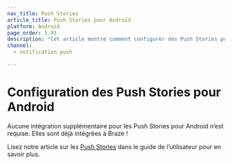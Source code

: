 ```yaml
---
nav_title: Push Stories
article_title: Push Stories pour Android
platform: Android
page_order: 5.91
description: "Cet article montre comment configurer des Push Stories pour votre application Android."
channel:
  - notification push

---
```


# Configuration des Push Stories pour Android

Aucune intégration supplémentaire pour les Push Stories pour Android n’est requise. Elles sont déjà intégrées à Braze ! 

Lisez notre article sur les [Push Stories][1] dans le guide de l’utilisateur pour en savoir plus.

[1]: {{site.baseurl}}/user_guide/message_building_by_channel/push/push_stories/#push-stories
